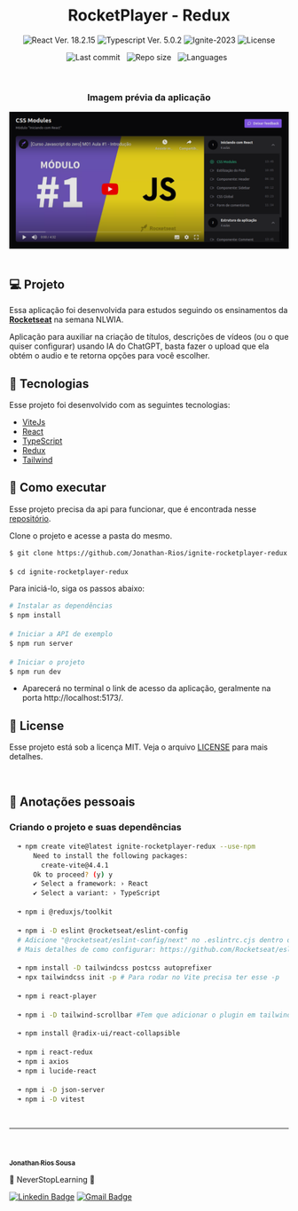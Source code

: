 <h1 align="center">RocketPlayer - Redux</h1>

<p align="center">
  <img 
    src="https://img.shields.io/badge/React-18.2.15-blue" 
    alt="React Ver. 18.2.15"
  />
  <img 
    src="https://img.shields.io/badge/Typescript-5.0.2-blue"
    alt="Typescript Ver. 5.0.2" 
  />
  <img
    src="https://img.shields.io/badge/NLWIA-2023-green" 
    alt="Ignite-2023"
  />
  <img 
    alt="License"
    src="https://img.shields.io/static/v1?label=license&message=MIT&color=E51C44&labelColor=0A1033"
  />
</p>

<div align="center">

  ![Last commit](https://img.shields.io/github/last-commit/Jonathan-Rios/ignite-rocketplayer-redux?color=4DA1CD 'Last commit') &nbsp;
  ![Repo size](https://img.shields.io/github/repo-size/Jonathan-Rios/ignite-rocketplayer-redux?color=4DA1CD 'Repo size') &nbsp;
  ![Languages](https://img.shields.io/github/languages/count/Jonathan-Rios/ignite-rocketplayer-redux?color=4DA1CD 'Languages') &nbsp;
  
</div>

<br>

<h3 align="center">Imagem prévia da aplicação</h3>
 
<div align="center">
  <img src=".github/project-preview.png?style=flat" alt="Cover" />
</div>

<br>

## 💻 Projeto
Essa aplicação foi desenvolvida para estudos seguindo os ensinamentos da **[Rocketseat](https://www.rocketseat.com.br/)** na semana NLWIA.

Aplicação para auxiliar na criação de títulos, descrições de vídeos (ou o que quiser configurar) usando IA do ChatGPT, basta fazer o upload que ela obtém o audio e te retorna opções para você escolher.

## 🧪 Tecnologias

Esse projeto foi desenvolvido com as seguintes tecnologias:

- [ViteJs](https://vitejs.dev/)
- [React](https://reactjs.org)
- [TypeScript](https://www.typescriptlang.org/)
- [Redux](https://redux.js.org/)
- [Tailwind](https://tailwindcss.com/)


## 🚀 Como executar
Esse projeto precisa da api para funcionar, que é encontrada nesse [repositório](https://github.com/Jonathan-Rios/nlwia-upload-ia-api.git).

Clone o projeto e acesse a pasta do mesmo.

```bash
$ git clone https://github.com/Jonathan-Rios/ignite-rocketplayer-redux.git

$ cd ignite-rocketplayer-redux
```

Para iniciá-lo, siga os passos abaixo:
```bash
# Instalar as dependências
$ npm install

# Iniciar a API de exemplo
$ npm run server

# Iniciar o projeto
$ npm run dev
```
- Aparecerá no terminal o link de acesso da aplicação, geralmente na porta http://localhost:5173/.

## 📝 License

Esse projeto está sob a licença MIT. Veja o arquivo [LICENSE](./LICENSE.md) para mais detalhes.

<br />


## 📓 Anotações pessoais

<h3>Criando o projeto e suas dependências </h3>

```bash
  ➜ npm create vite@latest ignite-rocketplayer-redux --use-npm 
      Need to install the following packages:
        create-vite@4.4.1
      Ok to proceed? (y) y
      ✔ Select a framework: › React
      ✔ Select a variant: › TypeScript
  
  ➜ npm i @reduxjs/toolkit
  
  ➜ npm i -D eslint @rocketseat/eslint-config
  # Adicione "@rocketseat/eslint-config/next" no .eslintrc.cjs dentro de extends.
  # Mais detalhes de como configurar: https://github.com/Rocketseat/eslint-config-rocketseat
  
  ➜ npm install -D tailwindcss postcss autoprefixer
  ➜ npx tailwindcss init -p # Para rodar no Vite precisa ter esse -p

  ➜ npm i react-player

  ➜ npm i -D tailwind-scrollbar #Tem que adicionar o plugin em tailwind.config.js

  ➜ npm install @radix-ui/react-collapsible

  ➜ npm i react-redux
  ➜ npm i axios 
  ➜ npm i lucide-react 

  ➜ npm i -D json-server
  ➜ npm i -D vitest
```   
<br />


---
<br />

<a href="https://github.com/Jonathan-Rios">
 <img src="https://github.com/Jonathan-Rios.png" width="100px;" alt="" />
 <br />
 <sub><b>Jonathan Rios Sousa</b></sub></a>

💠 NeverStopLearning 💠

[![Linkedin Badge](https://img.shields.io/badge/-Jonathan-blue?style=flat-square&logo=Linkedin&logoColor=white&link=https://www.linkedin.com/in/jonathan-rios-sousa-19b3431b6/)](https://www.linkedin.com/in/jonathan-rios-sousa-19b3431b6/) 
[![Gmail Badge](https://img.shields.io/badge/-jonathan.riosousa@gmail.com-c14438?style=flat-square&logo=Gmail&logoColor=white&link=mailto:jonathan.riosousa@gmail.com)](mailto:jonathan.riosousa@gmail.com)